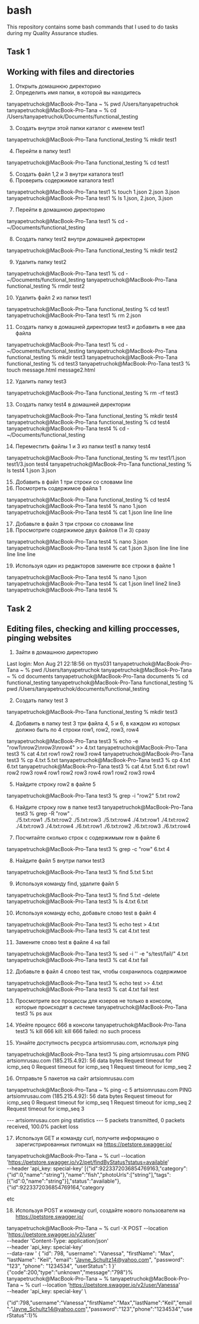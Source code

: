 # bash

This repository contains some bash commands that I used to do tasks during my Quality Assurance studies.

## Task 1

## Working with files and directories

1. Открыть домашнюю директорию
2. Определить имя папки, в которой вы находитесь

tanyapetruchok@MacBook-Pro-Tana ~ % pwd
/Users/tanyapetruchok
tanyapetruchok@MacBook-Pro-Tana ~ % cd  /Users/tanyapetruchok/Documents/functional_testing

3. Создать внутри этой папки каталог  с именем test1

tanyapetruchok@MacBook-Pro-Tana functional_testing % mkdir test1

4. Перейти в папку test1

tanyapetruchok@MacBook-Pro-Tana functional_testing % cd test1

5. Создать файл 1,2 и 3 внутри каталога test1
6. Проверить содержимое каталога test1

tanyapetruchok@MacBook-Pro-Tana test1 % touch 1.json 2.json 3.json
tanyapetruchok@MacBook-Pro-Tana test1 % ls
1.json,	2.json,	3.json

7. Перейти в домашнюю директорию

tanyapetruchok@MacBook-Pro-Tana test1 % cd - 
~/Documents/functional_testing

8. Создать папку test2 внутри домашней директории

tanyapetruchok@MacBook-Pro-Tana functional_testing % mkdir test2

9. Удалить папку test2

tanyapetruchok@MacBook-Pro-Tana test1 % cd -
~/Documents/functional_testing
tanyapetruchok@MacBook-Pro-Tana functional_testing % rmdir test2

10. Удалить файл 2 из папки test1

tanyapetruchok@MacBook-Pro-Tana functional_testing % cd test1
tanyapetruchok@MacBook-Pro-Tana test1 % rm 2.json

11. Создать папку в домашней директории test3 и добавить в нее два файла

tanyapetruchok@MacBook-Pro-Tana test1 % cd -
~/Documents/functional_testing
tanyapetruchok@MacBook-Pro-Tana functional_testing % mkdir test3 
tanyapetruchok@MacBook-Pro-Tana functional_testing % cd test3
tanyapetruchok@MacBook-Pro-Tana test3 % touch message.html message2.html

12. Удалить папку test3

tanyapetruchok@MacBook-Pro-Tana functional_testing % rm -rf test3

13. Создать папку test4 в домашней директории

tanyapetruchok@MacBook-Pro-Tana functional_testing % mkdir test4
tanyapetruchok@MacBook-Pro-Tana functional_testing % cd test4
tanyapetruchok@MacBook-Pro-Tana test4 % cd - 
~/Documents/functional_testing

14. Переместить файлы 1 и 3 из папки test1 в папку test4

tanyapetruchok@MacBook-Pro-Tana functional_testing % mv test1/1.json test1/3.json test4
tanyapetruchok@MacBook-Pro-Tana functional_testing % ls test4
1.json	3.json

15. Добавить в файл 1 три строки со словами line
16. Посмотреть содержимое файла 1

tanyapetruchok@MacBook-Pro-Tana functional_testing % cd test4 
tanyapetruchok@MacBook-Pro-Tana test4 % nano 1.json
tanyapetruchok@MacBook-Pro-Tana test4 % cat 1.json
line
line
line

17. Добавьте в файл 3 три строки со словами line
18. Просмотрите содержимое двух файлов (1 и 3) сразу

tanyapetruchok@MacBook-Pro-Tana test4 % nano 3.json
tanyapetruchok@MacBook-Pro-Tana test4 % cat 1.json 3.json
line
line
line
line
line
line

19. Используя один из редакторов замените все строки в файле 1

tanyapetruchok@MacBook-Pro-Tana test4 % nano 1.json
tanyapetruchok@MacBook-Pro-Tana test4 % cat 1.json
line1
line2
line3
tanyapetruchok@MacBook-Pro-Tana test4 % 

## Task 2
## Editing files, checking and killing proccesses, pinging websites


1. Зайти в домашнюю директорию

Last login: Mon Aug 21 22:18:56 on ttys031
tanyapetruchok@MacBook-Pro-Tana ~ % pwd
/Users/tanyapetruchok
tanyapetruchok@MacBook-Pro-Tana ~ % cd documents
tanyapetruchok@MacBook-Pro-Tana documents % cd functional_testing
tanyapetruchok@MacBook-Pro-Tana functional_testing % pwd
/Users/tanyapetruchok/documents/functional_testing


2. Создать папку test 3

tanyapetruchok@MacBook-Pro-Tana functional_testing % mkdir test3

4. Добавить в папку test 3 три файла 4, 5 и 6, в каждом из которых должно быть по 4 строки row1, row2, row3, row4

tanyapetruchok@MacBook-Pro-Tana test3 % echo -e "row1\nrow2\nrow3\nrow4" >> 4.txt
tanyapetruchok@MacBook-Pro-Tana test3 % cat 4.txt
row1
row2
row3
row4
tanyapetruchok@MacBook-Pro-Tana test3 % cp 4.txt 5.txt
tanyapetruchok@MacBook-Pro-Tana test3 % cp 4.txt 6.txt
tanyapetruchok@MacBook-Pro-Tana test3 % cat 4.txt 5.txt 6.txt
row1
row2
row3
row4
row1
row2
row3
row4
row1
row2
row3
row4

5. Найдите строку row2 в файле 5

tanyapetruchok@MacBook-Pro-Tana test3 % grep -i "row2" 5.txt
row2

6. Найдите строку row в папке test3
tanyapetruchok@MacBook-Pro-Tana test3 % grep -R "row" .    
./5.txt:row1
./5.txt:row2
./5.txt:row3
./5.txt:row4
./4.txt:row1
./4.txt:row2
./4.txt:row3
./4.txt:row4
./6.txt:row1
./6.txt:row2
./6.txt:row3
./6.txt:row4


7. Посчитайте сколько строк с содержимым row в файле 6

tanyapetruchok@MacBook-Pro-Tana test3 % grep -c "row" 6.txt
4

8. Найдите файл 5 внутри папки test3

tanyapetruchok@MacBook-Pro-Tana test3 % find 5.txt
5.txt

9. Используя команду find, удалите файл 5

tanyapetruchok@MacBook-Pro-Tana test3 % find 5.txt -delete
tanyapetruchok@MacBook-Pro-Tana test3 % ls
4.txt	6.txt


10. Используя команду echo, добавьте слово test в файл 4

tanyapetruchok@MacBook-Pro-Tana test3 % echo test > 4.txt
tanyapetruchok@MacBook-Pro-Tana test3 % cat 4.txt
test


11. Замените слово test в файле 4 на fail

tanyapetruchok@MacBook-Pro-Tana test3 % sed -i '' -e  "s/test/fail/" 4.txt 
tanyapetruchok@MacBook-Pro-Tana test3 % cat 4.txt
fail


12. Добавьте в файл 4 слово test так, чтобы сохранилось содержимое

tanyapetruchok@MacBook-Pro-Tana test3 % echo test >> 4.txt
tanyapetruchok@MacBook-Pro-Tana test3 % cat 4.txt
fail
test


13. Просмотрите все процессы для юзеров не только в консоли, которые происходят в системе
tanyapetruchok@MacBook-Pro-Tana test3 % ps aux

14. Убейте процесс 666 в консоли
tanyapetruchok@MacBook-Pro-Tana test3 % kill 666
kill: kill 666 failed: no such process

15. Узнайте доступность ресурса artsiomrusau.com, используя ping

tanyapetruchok@MacBook-Pro-Tana test3 % ping artsiomrusau.com
PING artsiomrusau.com (185.215.4.92): 56 data bytes
Request timeout for icmp_seq 0
Request timeout for icmp_seq 1
Request timeout for icmp_seq 2

16. Отправьте 5 пакетов на сайт artsiomrusau.com

tanyapetruchok@MacBook-Pro-Tana ~ % ping -c 5 artsiomrusau.com 
PING artsiomrusau.com (185.215.4.92): 56 data bytes
Request timeout for icmp_seq 0
Request timeout for icmp_seq 1
Request timeout for icmp_seq 2
Request timeout for icmp_seq 3

--- artsiomrusau.com ping statistics ---
5 packets transmitted, 0 packets received, 100.0% packet loss

17. Используя GET и команду curl, получите информацию о зарегистрированных питомцах на https://petstore.swagger.io/

tanyapetruchok@MacBook-Pro-Tana ~ % curl --location 'https://petstore.swagger.io/v2/pet/findByStatus?status=available' \
--header 'api_key: special-key'
[{"id":9223372036854769163,"category":{"id":0,"name":"string"},"name":"fish","photoUrls":["string"],"tags":[{"id":0,"name":"string"}],"status":"available"},{"id":9223372036854769164,"category

etc

18. Используя POST и команду curl, создайте нового пользователя на https://petstore.swagger.io/

tanyapetruchok@MacBook-Pro-Tana ~ % curl -X POST --location 'https://petstore.swagger.io/v2/user' \
--header 'Content-Type: application/json' \
--header 'api_key: special-key' \
--data-raw '
{
  "id": 798,
  "username": "Vanessa",
  "firstName": "Max",
  "lastName": "Keil",
  "email": "Jayne_Schultz14@yahoo.com",
  "password": "123",
  "phone": "1234534",
  "userStatus": 1
}'
{"code":200,"type":"unknown","message":"798"}%                                  tanyapetruchok@MacBook-Pro-Tana ~ % 
tanyapetruchok@MacBook-Pro-Tana ~ % curl --location 'https://petstore.swagger.io/v2/user/Vanessa' \
--header 'api_key: special-key' \
> 
{"id":798,"username":"Vanessa","firstName":"Max","lastName":"Keil","email":"Jayne_Schultz14@yahoo.com","password":"123","phone":"1234534","userStatus":1}% 
